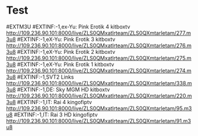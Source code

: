 # Test
#EXTM3U
#EXTINF:-1,ex-Yu: Pink Erotik 4 kitboxtv
http://109.236.90.101:8000/live/ZLS0QMxatlrteam/ZLS0QXmtarletam/277.m3u8
#EXTINF:-1,eX-Yu: Pink Erotik 3 kitboxtv
http://109.236.90.101:8000/live/ZLS0QMxatlrteam/ZLS0QXmtarletam/276.m3u8
#EXTINF:-1,eX-Yu: Pink Erotik 2 kitboxtv
http://109.236.90.101:8000/live/ZLS0QMxatlrteam/ZLS0QXmtarletam/275.m3u8
#EXTINF:-1,eX-Yu: Pink Erotik 1 kitboxtv
http://109.236.90.101:8000/live/ZLS0QMxatlrteam/ZLS0QXmtarletam/274.m3u8
#EXTINF:-1,SVT2 Links
http://109.236.90.101:8000/live/ZLS0QMxatlrteam/ZLS0QXmtarletam/338.m3u8
#EXTINF:-1,DE: Sky MGM HD kitboxtv
http://109.236.90.101:8000/live/ZLS0QMxatlrteam/ZLS0QXmtarletam/220.m3u8
#EXTINF:-1,IT: Rai 4 kingofiptv
http://109.236.90.101:8000/live/ZLS0QMxatlrteam/ZLS0QXmtarletam/95.m3u8
#EXTINF:-1,IT: Rai 3 HD kingofiptv
http://109.236.90.101:8000/live/ZLS0QMxatlrteam/ZLS0QXmtarletam/91.m3u8
